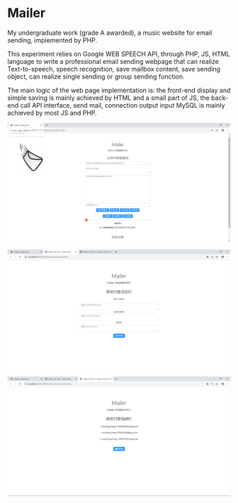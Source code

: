 # Mailer

My undergraduate work (grade A awarded), a music website for email sending, implemented by PHP. 

This experiment relies on Google WEB SPEECH API, through PHP, JS, HTML language to write a professional email sending webpage that can realize Text-to-speech, speech recognition, save mailbox content, save sending object, can realize single sending or group sending function.

The main logic of the web page implementation is: the front-end display and simple saving is mainly achieved by HTML and a small part of JS, the back-end call API interface, send mail, connection output input MySQL is mainly achieved by most JS and PHP.





![screen](https://github.com/fwyc0573/Mailer/blob/main/fig/fig1.png)

![screen](https://github.com/fwyc0573/Mailer/blob/main/fig/fig2.png)

![screen](https://github.com/fwyc0573/Mailer/blob/main/fig/fig3.png)
